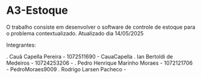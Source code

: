 # A3-Estoque
O trabalho consiste em desenvolver o software de controle de estoque para o problema contextualizado.
Atualizado dia 14/05/2025

Integrantes:

. Cauã Capella Pereira - 1072511690 - CauaCapella
. Ian Bertoldi de Medeiros - 10724253206 - 
. Pedro Henrique Marinho Moraes - 1072121706 - PedroMoraes9009
. Rodrigo Larsen Pacheco - 
